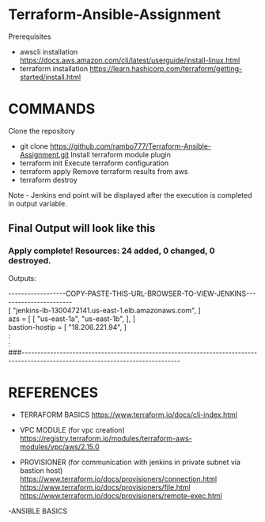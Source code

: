 # Terraform-Ansible-Assignment

Prerequisites
  - awscli installation
    https://docs.aws.amazon.com/cli/latest/userguide/install-linux.html
  - terraform installation
    https://learn.hashicorp.com/terraform/getting-started/install.html
    
# COMMANDS
Clone the repository
  - git clone https://github.com/rambo777/Terraform-Ansible-Assignment.git
Install terraform module plugin
  - terraform init
Execute terraform configuration
  - terraform apply
Remove terraform results from aws
  - terraform destroy

Note - Jenkins end point will be displayed after the execution is completed in output variable.
## Final Output will look like this
###  Apply complete! Resources: 24 added, 0 changed, 0 destroyed.
Outputs:

------------------COPY-PASTE-THIS-URL-BROWSER-TO-VIEW-JENKINS-----------------------<br>
[
  "jenkins-lb-1300472141.us-east-1.elb.amazonaws.com",
]<br>
azs = [
  [
    "us-east-1a",
    "us-east-1b",
  ],
]<br>
bastion-hostip = [
  "18.206.221.94",
]<br>
:<br>
:<br>
###--------------------------------------------------------------------------------------------------------------------------------
# REFERENCES 
- TERRAFORM BASICS
  https://www.terraform.io/docs/cli-index.html

- VPC MODULE (for vpc creation)
  https://registry.terraform.io/modules/terraform-aws-modules/vpc/aws/2.15.0

- PROVISIONER  (for communication with jenkins in private subnet via bastion host)
  https://www.terraform.io/docs/provisioners/connection.html
  https://www.terraform.io/docs/provisioners/file.html
  https://www.terraform.io/docs/provisioners/remote-exec.html
  
 -ANSIBLE BASICS
